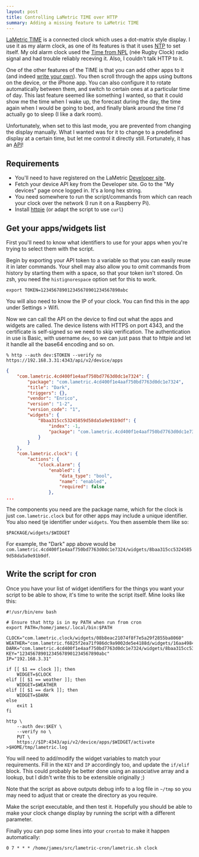```yaml
---
layout: post
title: Controlling LaMetric TIME over HTTP
summary: Adding a missing feature to LaMetric TIME
---
```

[LaMetric TIME](https://lametric.com/en-US/time/overview) is a connected clock which uses a dot-matrix style display. I use it as my alarm clock, as one of its features is that it uses [NTP](https://en.wikipedia.org/wiki/Network_Time_Protocol) to set itself. My old alarm clock used the [Time from NPL](https://en.wikipedia.org/wiki/Time_from_NPL_(MSF)) (née Rugby Clock) radio signal and had trouble reliably receving it. Also, I couldn't talk HTTP to it.

One of the other features of the TIME is that you can add other apps to it (and indeed [write your own](https://github.com/jamesoff/lametric-darksky)). You then scroll through the apps using buttons on the device, or the iPhone app. You can also configure it to rotate automatically between them, and switch to certain ones at a particular time of day. This last feature seemed like something I wanted, so that it could show me the time when I wake up, the forecast during the day, the time again when I would be going to bed, and finally blank around the time I'd actually go to sleep (I like a dark room).

Unfortunately, when set to this last mode, you are prevented from changing the display manually. What I wanted was for it to change to a predefined display at a certain time, but let me control it directly still. Fortunately, it has an [API](https://lametric-documentation.readthedocs.io/en/latest/reference-docs/lametric-time-reference.html)!

## Requirements

* You'll need to have registered on the LaMetric [Developer site](https://developer.lametric.com/).
* Fetch your device API key from the Developer site. Go to the "My devices" page once logged in. It's a long hex string.
* You need somewhere to run the script/commands from which can reach your clock over the network (I run it on a Raspberry Pi).
* Install [httpie](https://httpie.org) (or adapt the script to use `curl`)

## Get your apps/widgets list

First you'll need to know what identifiers to use for your apps when you're trying to select them with the script.

Begin by exporting your API token to a variable so that you can easily reuse it in later commands. Your shell may also allow you to omit commands from history by starting them with a space, so that your token isn't stored. On zsh, you need the `histignorespace` option set for this to work.

```shell
export TOKEN=123456789012345678901234567890abc
```

You will also need to know the IP of your clock. You can find this in the app under Settings > Wifi.

Now we can call the API on the device to find out what the apps and widgets are called. The device listens with HTTPS on port 4343, and the certificate is self-signed so we need to skip verification. The authentication in use is Basic, with username `dev`, so we can just pass that to httpie and let it handle all the base64 encoding and so on.

```
% http --auth dev:$TOKEN --verify no https://192.168.3.31:4343/api/v2/device/apps
```

```json
{
    "com.lametric.4cd400f1e4aaf750bd7763d0dc1e7324": {
        "package": "com.lametric.4cd400f1e4aaf750bd7763d0dc1e7324",
        "title": "Dark",
        "triggers": {},
        "vendor": "Enrico",
        "version": "1-2",
        "version_code": "1",
        "widgets": {
            "8baa315cc53245859d58da5a9e91b9df": {
                "index": -1,
                "package": "com.lametric.4cd400f1e4aaf750bd7763d0dc1e7324"
            }
        }
    },
    "com.lametric.clock": {
        "actions": {
            "clock.alarm": {
                "enabled": {
                    "data_type": "bool",
                    "name": "enabled",
                    "required": false
                },
...
```

The components you need are the package name, which for the clock is just `com.lametric.clock` but for other apps may include a unique identifier. You also need tje identifier under `widgets`. You then assemble them like so:

```
$PACKAGE/widgets/$WIDGET
```

For example, the "Dark" app above would be `com.lametric.4cd400f1e4aaf750bd7763d0dc1e7324/widgets/8baa315cc53245859d58da5a9e91b9df`.

## Write the script for cron

Once you have your list of widget identifiers for the things you want your script to be able to show, it's time to write the script itself. Mine looks like this:

```shell
#!/usr/bin/env bash

# Ensure that http is in my PATH when run from cron
export PATH=/home/james/.local/bin:$PATH

CLOCK="com.lametric.clock/widgets/08b8eac21074f8f7e5a29f2855ba8060"
WEATHER="com.lametric.f6825f2ea71f986dc9a9002de5e4188d/widgets/16aa4984257b4dea8ed8ee88b4565fe7"
DARK="com.lametric.4cd400f1e4aaf750bd7763d0dc1e7324/widgets/8baa315cc53245859d58da5a9e91b9df"
KEY="123456789012345678901234567890abc"
IP="192.168.3.31"

if [[ $1 == clock ]]; then
    WIDGET=$CLOCK
elif [[ $1 == weather ]]; then
    WIDGET=$WEATHER
elif [[ $1 == dark ]]; then
    WIDGET=$DARK
else
    exit 1
fi

http \
    --auth dev:$KEY \
    --verify no \
    PUT \
    https://$IP:4343/api/v2/device/apps/$WIDGET/activate >$HOME/tmp/lametric.log
```

You will need to add/modify the widget variables to match your requirements. Fill in the `KEY` and `IP` accordingly too, and update the `if/elif` block. This could probably be better done using an associative array and a lookup, but I didn't write this to be extensible originally ;)

Note that the script as above outputs debug info to a log file in `~/tmp` so you may need to adjust that or create the directory as you require.

Make the script executable, and then test it. Hopefully you should be able to make your clock change display by running the script with a different parameter.

Finally you can pop some lines into your `crontab` to make it happen automatically:

```
0 7 * * * /home/james/src/lametric-cron/lametric.sh clock
```
